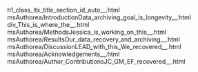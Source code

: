 h1_class_ltx_title_section_id_auto__.html
msAuthorea/IntroductionData_archiving_goal_is_longevity__.html
div_This_is_where_the__.html
msAuthorea/MethodsJessica_is_working_on_this__.html
msAuthorea/ResultsOur_data_recovery_and_archiving__.html
msAuthorea/DiscussionLEAD_with_this_We_recovered__.html
msAuthorea/Acknowledgements__.html
msAuthorea/Author_ContributionsJC_GM_EF_recovered__.html